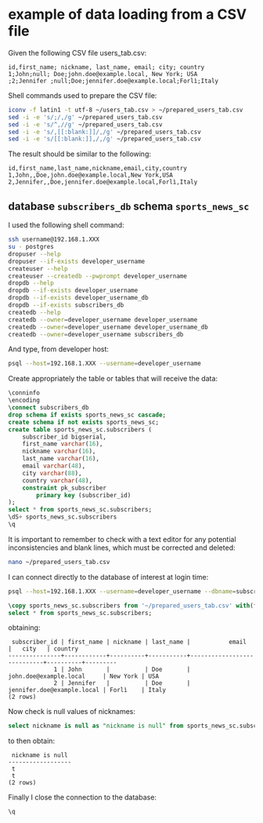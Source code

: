 # example of data loading from a CSV file

Given the following CSV file users_tab.csv:

```csv
id,first_name; nickname, last_name, email; city; country
1;John;null; Doe;john.doe@example.local, New York; USA
;2;Jennifer ;null;Doe;jennifer.doe@example.local;Forlì;Italy 
```

Shell commands used to prepare the CSV file:

```bash
iconv -f latin1 -t utf-8 ~/users_tab.csv > ~/prepared_users_tab.csv
sed -i -e 's/;/,/g' ~/prepared_users_tab.csv
sed -i -e 's/^,//g' ~/prepared_users_tab.csv
sed -i -e 's/,[[:blank:]]/,/g' ~/prepared_users_tab.csv
sed -i -e 's/[[:blank:]],/,/g' ~/prepared_users_tab.csv
```

The result should be similar to the following:

```csv
id,first_name,last_name,nickname,email,city,country
1,John,,Doe,john.doe@example.local,New York,USA
2,Jennifer,,Doe,jennifer.doe@example.local,Forlì,Italy
```

## database `subscribers_db` schema `sports_news_sc`

I used the following shell command:

```bash
ssh username@192.168.1.XXX
su - postgres
dropuser --help
dropuser --if-exists developer_username
createuser --help
createuser --createdb --pwprompt developer_username
dropdb --help
dropdb --if-exists developer_username
dropdb --if-exists developer_username_db
dropdb --if-exists subscribers_db
createdb --help
createdb --owner=developer_username developer_username
createdb --owner=developer_username developer_username_db
createdb --owner=developer_username subscribers_db
```

And type, from developer host:

```bash
psql --host=192.168.1.XXX --username=developer_username
```

Create appropriately the table or tables that will receive the data:

```sql
\conninfo
\encoding
\connect subscribers_db
drop schema if exists sports_news_sc cascade;
create schema if not exists sports_news_sc;
create table sports_news_sc.subscribers (
    subscriber_id bigserial,
    first_name varchar(16),
    nickname varchar(16),
    last_name varchar(16),
    email varchar(48),
    city varchar(88),
    country varchar(48),
    constraint pk_subscriber
        primary key (subscriber_id)
);
select * from sports_news_sc.subscribers;
\dS+ sports_news_sc.subscribers
\q
```

It is important to remember to check with a text editor for any potential inconsistencies and blank lines, which must be corrected and deleted:

```bash
nano ~/prepared_users_tab.csv
```

I can connect directly to the database of interest at login time:

```bash
psql --host=192.168.1.XXX --username=developer_username --dbname=subscribers_db
```

```sql
\copy sports_news_sc.subscribers from '~/prepared_users_tab.csv' with(format csv, header true, delimiter ',');
select * from sports_news_sc.subscribers;
```

obtaining:

```text
 subscriber_id | first_name | nickname | last_name |           email            |   city   | country 
---------------+------------+----------+-----------+----------------------------+----------+---------
             1 | John       |          | Doe       | john.doe@example.local     | New York | USA
             2 | Jennifer   |          | Doe       | jennifer.doe@example.local | Forlì    | Italy
(2 rows)
```

Now check is null values of nicknames:

```sql
select nickname is null as "nickname is null" from sports_news_sc.subscribers;
```

to then obtain:

```text
 nickname is null 
------------------
 t
 t
(2 rows)
```

Finally I close the connection to the database:

```sql
\q
```
